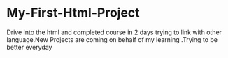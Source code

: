 # My-First-Html-Project
Drive into the html and completed course in 2 days trying to link with other language.New Projects are coming on behalf of my learning .Trying to be better everyday
